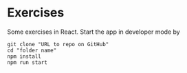 # Exercises

Some exercises in React. Start the app in developer mode by

```
git clone "URL to repo on GitHub"
cd "folder name"
npm install
npm run start
```

